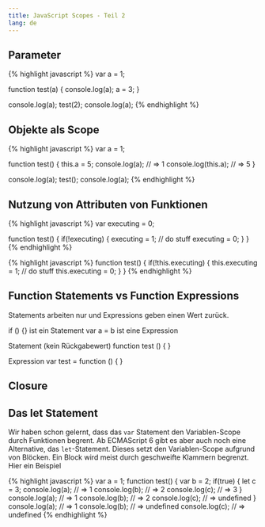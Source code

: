 ```yaml
---
title: JavaScript Scopes - Teil 2
lang: de
---
```


## Parameter

{% highlight javascript %}
var a = 1;

function test(a) {
	console.log(a);
	a = 3;
}

console.log(a);
test(2);
console.log(a);
{% endhighlight %}

## Objekte als Scope

{% highlight javascript %}
var a = 1;

function test() {
	this.a = 5;
	console.log(a); // => 1
	console.log(this.a); // => 5
}

console.log(a);
test();
console.log(a);
{% endhighlight %}

## Nutzung von Attributen von Funktionen


{% highlight javascript %}
var executing = 0;

function test() {
	if(!executing) {
		executing = 1;
		// do stuff
		executing = 0;
	}
}
{% endhighlight %}

{% highlight javascript %}
function test() {
	if(!this.executing) {
		this.executing = 1;
		// do stuff
		this.executing = 0;
	}
}
{% endhighlight %}

## Function Statements vs Function Expressions

Statements arbeiten nur und Expressions geben einen Wert zurück. 

if () {} ist ein Statement
var a = b ist eine Expression

Statement (kein Rückgabewert)
function test () {
}

Expression
var test = function () {
}

## Closure

## Das let Statement

Wir haben schon gelernt, dass das ```var``` Statement den Variablen-Scope durch Funktionen begrent. Ab ECMAScript 6 gibt es aber auch noch eine Alternative, das ```let```-Statement. Dieses setzt den Variablen-Scope aufgrund von Blöcken. Ein Block wird meist durch geschweifte Klammern begrenzt. Hier ein Beispiel

{% highlight javascript %}
var a = 1;
function test() {
	var b = 2;
	if(true) {
		let c = 3;
		console.log(a); // => 1
		console.log(b); // => 2
		console.log(c); // => 3
	}
	console.log(a); // => 1
	console.log(b); // => 2
	console.log(c); // => undefined
}
console.log(a); // => 1
console.log(b); // => undefined
console.log(c); // => undefined
{% endhighlight %}
